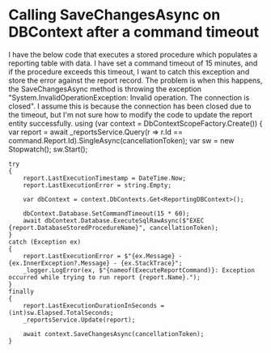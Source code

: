 
# Calling SaveChangesAsync on DBContext after a command timeout

I have the below code that executes a stored procedure which populates a reporting table with data. I have set a command timeout of 15 minutes, and if the procedure exceeds this timeout, I want to catch this exception and store the error against the report record. The problem is when this happens, the SaveChangesAsync method is throwing the exception "System.InvalidOperationException: Invalid operation. The connection is closed". I assume this is because the connection has been closed due to the timeout, but I'm not sure how to modify the code to update the report entity successfully.
using (var context = DbContextScopeFactory.Create())
{
    var report = await _reportsService.Query(r => r.Id == command.Report.Id).SingleAsync(cancellationToken);
    var sw = new Stopwatch();
    sw.Start();

    try
    {
        report.LastExecutionTimestamp = DateTime.Now;
        report.LastExecutionError = string.Empty;

        var dbContext = context.DbContexts.Get<ReportingDBContext>();

        dbContext.Database.SetCommandTimeout(15 * 60);
        await dbContext.Database.ExecuteSqlRawAsync($"EXEC {report.DatabaseStoredProcedureName}", cancellationToken);
    }
    catch (Exception ex)
    {
        report.LastExecutionError = $"{ex.Message} - {ex.InnerException?.Message} - {ex.StackTrace}";
        _logger.LogError(ex, $"{nameof(ExecuteReportCommand)}: Exception occurred while trying to run report {report.Name}.");
    }
    finally
    {
        report.LastExecutionDurationInSeconds = (int)sw.Elapsed.TotalSeconds;
        _reportsService.Update(report);
        
        await context.SaveChangesAsync(cancellationToken);
    }


        